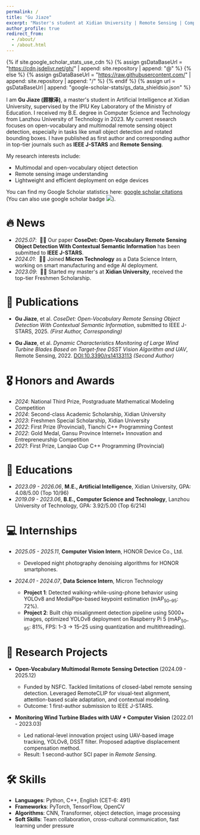 ```yaml
---
permalink: /
title: "Gu Jiaze"
excerpt: "Master's student at Xidian University | Remote Sensing | Computer Vision | Multimodal Detection"
author_profile: true
redirect_from: 
  - /about/
  - /about.html
---
```


{% if site.google_scholar_stats_use_cdn %}
{% assign gsDataBaseUrl = "https://cdn.jsdelivr.net/gh/" | append: site.repository | append: "@" %}
{% else %}
{% assign gsDataBaseUrl = "https://raw.githubusercontent.com/" | append: site.repository | append: "/" %}
{% endif %}
{% assign url = gsDataBaseUrl | append: "google-scholar-stats/gs_data_shieldsio.json" %}

<span class='anchor' id='about-me'></span>

I am **Gu Jiaze (顾稼泽)**, a master's student in Artificial Intelligence at Xidian University, supervised by the IPIU Key Laboratory of the Ministry of Education. I received my B.E. degree in Computer Science and Technology from Lanzhou University of Technology in 2023. My current research focuses on open-vocabulary and multimodal remote sensing object detection, especially in tasks like small object detection and rotated bounding boxes. I have published as first author and corresponding author in top-tier journals such as **IEEE J-STARS** and **Remote Sensing**.

My research interests include:
- Multimodal and open-vocabulary object detection
- Remote sensing image understanding
- Lightweight and efficient deployment on edge devices

You can find my Google Scholar statistics here: <a href='https://scholar.google.com/citations?user=hHNo4i0AAAAJ'>google scholar citations <strong><span id='total_cit'></span></strong></a> (You can also use google scholar badge <a href='https://scholar.google.com/citations?user=hHNo4i0AAAAJ'><img src="https://img.shields.io/endpoint?url={{ url | url_encode }}&logo=Google%20Scholar&labelColor=f6f6f6&color=9cf&style=flat&label=citations"></a>).

# 🔥 News
- *2025.07*: &nbsp;🎉🎉 Our paper **CoseDet: Open-Vocabulary Remote Sensing Object Detection With Contextual Semantic Information** has been submitted to **IEEE J-STARS**.
- *2024.01*: &nbsp;🎉🎉 Joined **Micron Technology** as a Data Science Intern, working on smart manufacturing and edge AI deployment.
- *2023.09*: &nbsp;🎉🎉 Started my master's at **Xidian University**, received the top-tier Freshmen Scholarship.

# 📝 Publications

- **Gu Jiaze**, et al. *CoseDet: Open-Vocabulary Remote Sensing Object Detection With Contextual Semantic Information*, submitted to IEEE J-STARS, 2025. *(First Author, Corresponding)*

- **Gu Jiaze**, et al. *Dynamic Characteristics Monitoring of Large Wind Turbine Blades Based on Target-free DSST Vision Algorithm and UAV*, Remote Sensing, 2022. [DOI:10.3390/rs14133113](https://doi.org/10.3390/rs14133113) *(Second Author)*

# 🎖 Honors and Awards
- *2024*: National Third Prize, Postgraduate Mathematical Modeling Competition  
- *2024*: Second-class Academic Scholarship, Xidian University  
- *2023*: Freshmen Special Scholarship, Xidian University  
- *2022*: First Prize (Provincial), Tianchi C++ Programming Contest  
- *2022*: Gold Medal, Gansu Province Internet+ Innovation and Entrepreneurship Competition  
- *2021*: First Prize, Lanqiao Cup C++ Programming (Provincial)

# 📖 Educations
- *2023.09 - 2026.06*, **M.E., Artificial Intelligence**, Xidian University, GPA: 4.08/5.00 (Top 10/96)  
- *2019.09 - 2023.06*, **B.E., Computer Science and Technology**, Lanzhou University of Technology, GPA: 3.92/5.00 (Top 6/214)

<!-- # 💬 Invited Talks
- *To be updated* -->

# 💻 Internships
- *2025.05 - 2025.11*, **Computer Vision Intern**, HONOR Device Co., Ltd.  
  - Developed night photography denoising algorithms for HONOR smartphones.

- *2024.01 - 2024.07*, **Data Science Intern**, Micron Technology  
  - **Project 1**: Detected walking-while-using-phone behavior using YOLOv8 and MediaPipe-based keypoint estimation (mAP<sub>50–95</sub>: 72%).  
  - **Project 2**: Built chip misalignment detection pipeline using 5000+ images, optimized YOLOv8 deployment on Raspberry Pi 5 (mAP<sub>50–95</sub>: 81%, FPS: 1–3 → 15–25 using quantization and multithreading).

# 🧪 Research Projects
- **Open-Vocabulary Multimodal Remote Sensing Detection** (2024.09 - 2025.12)  
  - Funded by NSFC. Tackled limitations of closed-label remote sensing detection. Leveraged RemoteCLIP for visual-text alignment, attention-based scale adaptation, and contextual modeling.  
  - Outcome: 1 first-author submission to IEEE J-STARS.

- **Monitoring Wind Turbine Blades with UAV + Computer Vision** (2022.01 - 2023.03)  
  - Led national-level innovation project using UAV-based image tracking, YOLOv8, DSST filter. Proposed adaptive displacement compensation method.  
  - Result: 1 second-author SCI paper in *Remote Sensing*.

# 🛠 Skills
- **Languages**: Python, C++, English (CET-6: 491)  
- **Frameworks**: PyTorch, TensorFlow, OpenCV  
- **Algorithms**: CNN, Transformer, object detection, image processing  
- **Soft Skills**: Team collaboration, cross-cultural communication, fast learning under pressure
